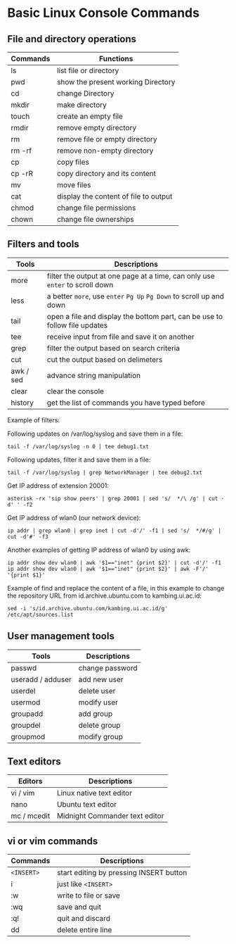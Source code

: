 # Basic Linux Console Commands

File and directory operations
-----------------------------

Commands | Functions
-------- | ---------
ls       | list file or directory
pwd      | show the present working Directory
cd       | change Directory
mkdir    | make directory 
touch    | create an empty file
rmdir    | remove empty directory
rm       | remove file or empty directory
rm -rf   | remove non-empty directory
cp       | copy files 
cp -rR   | copy directory and its content
mv       | move files 
cat      | display the content of file to output
chmod    | change file permissions
chown    | change file ownerships

Filters and tools
-----------------

Tools     | Descriptions
--------- | ------------
more      | filter the output at one page at a time, can only use `enter` to scroll down
less      | a better ```more```, use `enter` `Pg Up` `Pg Down` to scroll up and down
tail      | open a file and display the bottom part, can be use to follow file updates
tee       | receive input from file and save it on another
grep      | filter the output based on search criteria
cut       | cut the output based on delimeters
awk / sed | advance string manipulation
clear     | clear the console
history   | get the list of commands you have typed before

Example of filters:

Following updates on /var/log/syslog and save them in a file:

```
tail -f /var/log/syslog -n 0 | tee debug1.txt
```

Following updates, filter it and save them in a file:

```
tail -f /var/log/syslog | grep NetworkManager | tee debug2.txt
```

Get IP address of extension 20001:

```
asterisk -rx 'sip show peers' | grep 20001 | sed 's/  */\ /g' | cut -d' ' -f2
```

Get IP address of wlan0 (our network device):

```
ip addr | grep wlan0 | grep inet | cut -d'/' -f1 | sed 's/  */#/g' | cut -d'#' -f3
```

Another examples of getting IP address of wlan0 by using awk:

```
ip addr show dev wlan0 | awk '$1=="inet" {print $2}' | cut -d'/' -f1
ip addr show dev wlan0 | awk '$1=="inet" {print $2}' | awk -F'/' '{print $1}'
```

Example of find and replace the content of a file, in this example to change the repository URL from id.archive.ubuntu.com to kambing.ui.ac.id:

```
sed -i 's/id.archive.ubuntu.com/kambing.ui.ac.id/g' /etc/apt/sources.list
```

User management tools
---------------------

Tools               | Descriptions
------------------- | ------------
passwd              | change password
useradd / adduser   | add new user
userdel             | delete user
usermod             | modify user
groupadd            | add group
groupdel            | delete group
groupmod            | modify group

Text editors
------------

Editors      | Descriptions
------------ | ------------
vi / vim     | Linux native text editor
nano         | Ubuntu text editor
mc / mcedit  | Midnight Commander text editor

vi or vim commands
------------------

Commands       | Descriptions
-------------- | ------------
```<INSERT>``` | start editing by pressing INSERT button
i              | just like ```<INSERT>```
:w             | write to file or save
:wq            | save and quit
:q!            | quit and discard
dd             | delete entire line